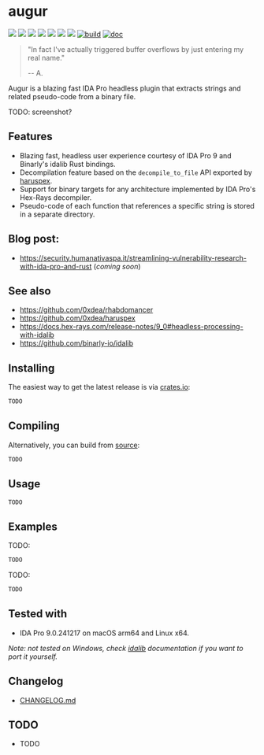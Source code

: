 # augur

[![](https://img.shields.io/github/stars/0xdea/augur.svg?style=flat&color=yellow)](https://github.com/0xdea/augur)
[![](https://img.shields.io/github/forks/0xdea/augur.svg?style=flat&color=green)](https://github.com/0xdea/augur)
[![](https://img.shields.io/github/watchers/0xdea/augur.svg?style=flat&color=red)](https://github.com/0xdea/augur)
[![](https://img.shields.io/crates/v/augur?style=flat&color=green)](https://crates.io/crates/augur)
[![](https://img.shields.io/crates/d/augur?style=flat&color=red)](https://crates.io/crates/augur)
[![](https://img.shields.io/badge/twitter-%400xdea-blue.svg)](https://twitter.com/0xdea)
[![](https://img.shields.io/badge/mastodon-%40raptor-purple.svg)](https://infosec.exchange/@raptor)
[![build](https://github.com/0xdea/augur/actions/workflows/build.yml/badge.svg)](https://github.com/0xdea/augur/actions/workflows/build.yml)
[![doc](https://github.com/0xdea/augur/actions/workflows/doc.yml/badge.svg)](https://github.com/0xdea/augur/actions/workflows/doc.yml)

> "In fact I've actually triggered buffer overflows by just entering my real name."
>
> -- A.

Augur is a blazing fast IDA Pro headless plugin that extracts strings and related pseudo-code from a binary file.

TODO: screenshot?

## Features

* Blazing fast, headless user experience courtesy of IDA Pro 9 and Binarly's idalib Rust bindings.
* Decompilation feature based on the `decompile_to_file` API exported by [haruspex](https://github.com/0xdea/haruspex).
* Support for binary targets for any architecture implemented by IDA Pro's Hex-Rays decompiler.
* Pseudo-code of each function that references a specific string is stored in a separate directory.

## Blog post:

* <https://security.humanativaspa.it/streamlining-vulnerability-research-with-ida-pro-and-rust> (*coming soon*)

## See also

* <https://github.com/0xdea/rhabdomancer>
* <https://github.com/0xdea/haruspex>
* <https://docs.hex-rays.com/release-notes/9_0#headless-processing-with-idalib>
* <https://github.com/binarly-io/idalib>

## Installing

The easiest way to get the latest release is via [crates.io](https://crates.io/crates/augur):

```sh
TODO
```

## Compiling

Alternatively, you can build from [source](https://github.com/0xdea/augur):

```sh
TODO
```

## Usage

```sh
TODO
```

## Examples

TODO:

```sh
TODO
```

TODO:

```sh
TODO
```

## Tested with

* IDA Pro 9.0.241217 on macOS arm64 and Linux x64.

*Note: not tested on Windows, check [idalib](https://github.com/binarly-io/idalib) documentation if you want to port it
yourself.*

## Changelog

* [CHANGELOG.md](CHANGELOG.md)

## TODO

* TODO
